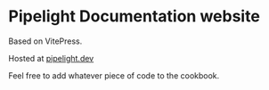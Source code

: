 # Pipelight Documentation website

Based on VitePress.

Hosted at [pipelight.dev](https://pipelight.dev)

Feel free to add whatever piece of code to the cookbook.
